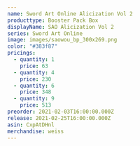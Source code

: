```yaml
---
name: Sword Art Online Alicization Vol 2
producttype: Booster Pack Box
displayName: SAO Alicization Vol 2
series: Sword Art Online
image: images/saowou_bp_300x269.png
color: "#383f87"
pricings:
  - quantity: 1
    price: 63
  - quantity: 4
    price: 230
  - quantity: 6
    price: 348
  - quantity: 9
    price: 513
preorder: 2021-02-03T16:00:00.000Z
release: 2021-02-25T16:00:00.000Z
asin: CxpAtDHnl
merchandise: weiss
---
```

